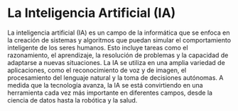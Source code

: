 # La Inteligencia Artificial (IA)

La inteligencia artificial (IA) es un campo de la informática que se enfoca en la creación de sistemas y algoritmos que puedan simular el comportamiento inteligente de los seres humanos. Esto incluye tareas como el razonamiento, el aprendizaje, la resolución de problemas y la capacidad de adaptarse a nuevas situaciones. La IA se utiliza en una amplia variedad de aplicaciones, como el reconocimiento de voz y de imagen, el procesamiento del lenguaje natural y la toma de decisiones autónomas. A medida que la tecnología avanza, la IA se está convirtiendo en una herramienta cada vez más importante en diferentes campos, desde la ciencia de datos hasta la robótica y la salud.